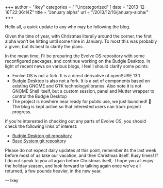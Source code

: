 +++
author = "ikey"
categories = [
"Uncategorized"
]
date =  "2013-12-16T22:36:14Z"
title = "January alpha"
url = "/2013/12/16/january-alpha/"
+++

Hello all, a quick update to any who may be following the blog.

Given the time of year, with Christmas literally around the corner, the first alpha won't be hitting until some time in January. To most this was probably a given, but its best to clarify the plans.
<!--more-->

In the mean time, I'll be preparing the Evolve OS repository with some reconfigured packages, and continue working on the Budgie Desktop. In light of recent news on various blogs, I feel I should clarify some points:

* Evolve OS is not a fork. It is a direct derivative of openSUSE 13.1
* Budgie Desktop is also not a fork. It is a set of components based on existing GNOME and GTK technology/libraries. Also note it is not GNOME Shell itself, but a custom session, panel and Mutter wrapper to control the Budgie Desktop
* The project is nowhere near ready for public use, we just launched! 🙂 The blog is kept active so that interested users can track project progress.

If you're interested in checking out any parts of Evolve OS, you should check the following links of interest:

* [Budgie Desktop git repository](https://github.com/BuddiesOfBudgie/budgie-desktop)
* [Base System git repository](https://github.com/getsolus/)

Please do not expect daily updates at this point, remember its the last week before most of us take our vacation, and then Christmas itself. Busy times! If I do not speak to you all again before Christmas itself,  I hope you all enjoy the holiday season, and look forward to talking again once we've all returned, a few pounds heavier, in the new year.

-- Ikey

